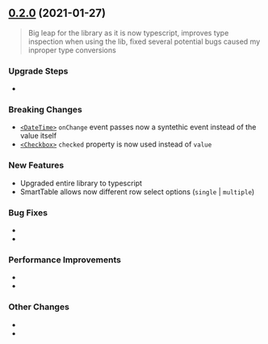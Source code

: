 ## [0.2.0](https://github.com/sd1337/adminlte-2-react/compare/v0.1.31...v0.2.0) (2021-01-27)

> Big leap for the library as it is now typescript, improves type inspection when using the lib, fixed several potential bugs caused my inproper type conversions

### Upgrade Steps
*  

### Breaking Changes
* [`<DateTime>`](/blob/master/src/components/content/Inputs/DateTime.tsx) `onChange` event passes now a syntethic event instead of the value itself
* [`<Checkbox>`](/blob/master/src/components/content/Inputs/Checkbox.tsx) `checked` property is now used instead of `value`

### New Features
* Upgraded entire library to typescript
* SmartTable allows now different row select options (`single` | `multiple`)

### Bug Fixes
* 
* 

### Performance Improvements
* 
* 

### Other Changes
* 
* 
